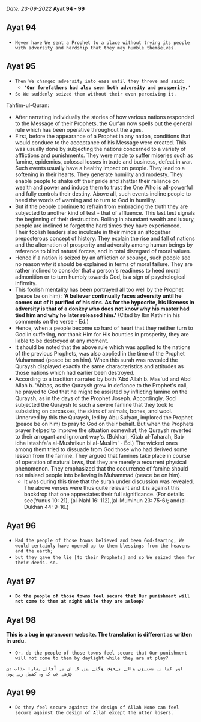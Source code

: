 *Date: 23-09-2022*
**Ayat 94 - 99**


## Ayat 94

- `Never have We sent a Prophet to a place without trying its people with adversity and hardship that they may humble themselves.`

## Ayat 95

- `Then We changed adversity into ease until they throve and said:`
  - **`'Our forefathers had also seen both adversity and prosperity.'`**
- `So We suddenly seized them without their even perceiving it.`


Tahfim-ul-Quran:
- After narrating individually the stories of how various nations responded to the Message of their Prophets, the Qur'an now spells out the general rule which has been operative throughout the ages.
- First, before the appearance of a Prophet in any nation, conditions that would conduce to the acceptance of his Message were created. This was usually done by subjecting the nations concerned to a variety of afflictions and punishments. They were made to suffer miseries such as famine, epidemics, colossal losses in trade and business, defeat in war. Such events usually have a healthy impact on people. They lead to a softening in their hearts. They generate humility and modesty. They enable people to shake off their pride and shatter their reliance on wealth and power and induce thern to trust the One Who is all-powerful and fully controls their destiny. Above all, such events incline people to heed the words of warning and to turn to God in humility.
-  But if the people continue to refrain from embracing the truth they are subjected to another kind of test - that of affluence. This last test signals the beginning of their destruction. Rolling in abundant wealth and luxury, people are inclined to forget the hard times they have experienced. Their foolish leaders also inculcate in their minds an altogether preposterous concept of history. They explain the rise and fall of nations and the alternation of prosperity and adversity among human beings by reference to blind natural forces, and in total disregard of moral values.
-  Hence if a nation is seized by an affliction or scourge, such people see no reason why it should be explained in terms of moral failure. They are rather inclined to consider that a person's readiness to heed moral admonition or to turn humbly towards God, is a sign of psychological infirmity.
-  This foolish mentality has been portrayed all too well by the Prophet (peace be on him): **'A believer continually faces adversity until he comes out of it purified of his sins. As for the hypocrite, his likeness in adversity is that of a donkey who does not know why his master had tied him and why he later released him.'** (Cited by Ibn Kathir in his comments on the verse - Ed.)
-  Hence, when a people become so hard of heart that they neither turn to God in suffering, nor thank Him for His bounties in prosperity, they are liable to be destroyed at any moment.
-  It should be noted that the above rule which was applied to the nations of the previous Prophets, was also applied in the time of the Prophet Muhammad (peace be on him). When this surah was revealed the Quraysh displayed exactly the same characteristics and attitudes as those nations which had earlier been destroyed. 
-  According to a tradition narrated by both 'Abd Allah b. Mas'ud and Abd Allah b. 'Abbas, as the Quraysh grew in defiance to the Prophet's call, he prayed to God that he might be assisted by inflicting famine on the Quraysh, as in the days of the Prophet Joseph. Accordingly, God subjected the Quraysh to such a severe famine that they took to subsisting on carcasses, the skins of animals, bones, and wool. Unnerved by this the Quraysh, led by Abu Sufyan, implored the Prophet (peace be on him) to pray to God on their behalf. But when the Prophets prayer helped to improve the situation somewhat, the Quraysh reverted to their arrogant and ignorant way's. (Bukhari, Kitab al-Taharah, Bab idha istashfa'a al-Mushrikun bi al-Muslim' - Ed.) The wicked ones among them tried to dissuade from God those who had derived some lesson from the famine. They argued that famines take place in course of operation of natural laws, that they are merely a recurrent physical phenomenon. They emphasized that the occurrence of famine should not mislead people into believing in Muhammad (peace be on him).
   -  It was during this time that the surah under discussion was revealed. The above verses were thus quite relevant and it is against this backdrop that one appreciates their full significance. (For details see(Yunus 10: 21), (al-Nahl 16: 112),(al-Muminun 23: 75-6); and(al-Dukhan 44: 9-16.)


## Ayat 96


- `Had the people of those towns believed and been God-fearing, We would certainly have opened up to them blessings from the heavens and the earth;`
- `but they gave the lie [to their Prophets] and so We seized them for their deeds. so.`


## Ayat 97

- **`Do the people of those towns feel secure that Our punishment will not come to them at night while they are asleep?`**


## Ayat 98


**This is a bug in quran.com website. The translation is different as written in urdu.**
- `Or, do the people of those towns feel secure that Our punishment will not come to them by daylight while they are at play?`

`اور کیا یہ بستیوں والے بےخوف ہوگئے ہیں کہ ان پر آجائے ہمارا عذاب دن چڑھے جب کہ وہ کھیل رہے ہوں`


## Ayat 99

- `Do they feel secure against the design of Allah None can feel secure against the design of Allah except the utter losers.`